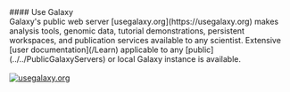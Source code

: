 <div class='center'>
#### Use Galaxy
</div>
Galaxy's public web server [usegalaxy.org](https://usegalaxy.org) makes analysis tools, genomic data, tutorial demonstrations, persistent workspaces, and publication services available to any scientist.  Extensive [user documentation](/Learn) applicable to any [public](../../PublicGalaxyServers) or local Galaxy instance is available.  
<br /><br />
<div class='center'>
<a href='http://usegalaxy.org/'><img src='/Images/Logos/UseGalaxyOrgLogoShadow200.png' alt='usegalaxy.org'  /></a>
</div>
